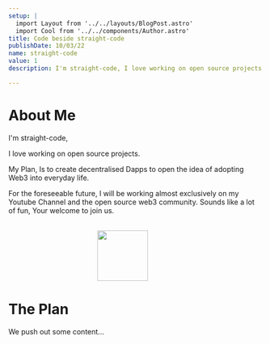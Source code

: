 ```yaml
---
setup: |
  import Layout from '../../layouts/BlogPost.astro'
  import Cool from '../../components/Author.astro'
title: Code beside straight-code
publishDate: 10/03/22
name: straight-code
value: 1
description: I'm straight-code, I love working on open source projects. The Plan, Is to create decentralised Dapps to open the idea of adopting Web3 into everyday life.

---
```


# About Me 

I'm straight-code, 

I love working on open source projects. 

My Plan, Is to create decentralised Dapps to open the idea of adopting Web3 into everyday life. 

For the foreseeable future, I will be working almost exclusively on my Youtube Channel and the open source web3 community. Sounds like a lot of fun, Your welcome to join us.

<br/>
<img src="https://straight-code.github.io/assets/straight-code.png" style="width:100px; margin-left: 35%;" >


# The Plan 

We push out some content...



<br/>
<br/>
<Cool name={frontmatter.name} href="https://twitter.com/straight_code28" client:load />
